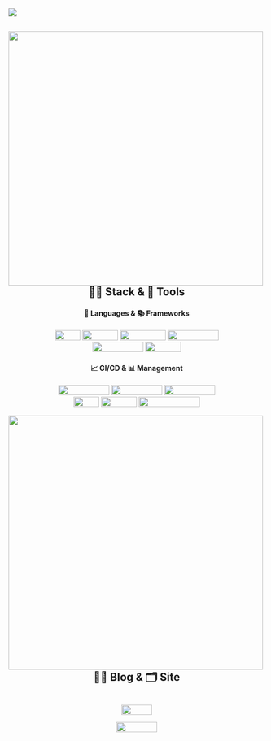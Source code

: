 <img src="https://capsule-render.vercel.app/api?type=waving&color=auto&height=200&section=header&text=Backend&Radiographer&fontSize=50" />
<br/>
<div align="center">
  <img align="left" width="500" src="http://mazassumnida.wtf/api/v2/generate_badge?boj=nyong9221"/>
  
## 👩‍🚀 Stack & 🚀 Tools
#### 📜 Languages & 📚 Frameworks
<img width="50" height="20" src="https://img.shields.io/badge/-Java-%23F08080?style=flat-square&logo=JAVA&logoColor=white"/></a> <img width="70" height="20" src="https://img.shields.io/badge/-Spring-%2332CD32?style=flat-square&logo=Spring&logoColor=white"/></a> <img width="90" height="20" src="https://img.shields.io/badge/-SpringBoot-%237CFC00?style=flat-square&logo=Springboot&logoColor=white"/></a> <img width="100" height="20" src="https://img.shields.io/badge/-SpringSecurity-brightgreen?style=flat-square&logo=Springsecurity&logoColor=white"/></a> 
<br/>
<img width="100" height="20" src="https://img.shields.io/badge/-React--Native-%231E90FF?style=flat-square&logo=react&logoColor=white"/></a> <img width="70" height="20" src="https://img.shields.io/badge/-Expo-%23696969?style=flat-square&logo=Expo&logoColor=white"/></a>

#### 📈 CI/CD & 📊 Management
<img width="100" height="20" src="https://img.shields.io/badge/-AWS%20EC2-%23FF4500?style=flat-square&logo=AmazonEC2&logoColor=white"/></a> <img width="100" height="20" src="https://img.shields.io/badge/-AWS%20S3-%2300CED1?style=flat-square&logo=AmazonS3&logoColor=white"/></a> <img width="100" height="20" src="https://img.shields.io/badge/-AWS%20RDS-%234169E1?style=flat-square&logo=AmazonRDS&logoColor=white"/></a>
<br/>
<img width="50" height="20" src="https://img.shields.io/badge/-Git-%239370DB?style=flat-square&logo=Git&logoColor=white"/></a> <img width="70" height="20" src="https://img.shields.io/badge/-GitHub-%234B0082?style=flat-square&logo=Github&logoColor=white"/></a> <img width="120" height="20" src="https://img.shields.io/badge/-GitHub%20Actions-%23191970?style=flat-square&logo=GithubActions&logoColor=white"/></a>
<br/>
</div>

<img align="left" width="500" src="https://github-readme-stats.vercel.app/api?username=pnuhct&show_icons=true&theme=tokyonight"/>
<div align="center">
  

## ✍🏻 Blog & 🗂 Site
<br/>
<div align="center">
<a href="https://radpro.tistory.com/"><img width="60" height="20" src="https://img.shields.io/badge/-Tstory-%23A0522D?style=flat-square&logo=tstory&logoColor=white"/></a>
  
<a href="https://www.notion.so/70c13d70d85c4c7e908819d4ecc18ff7"><img width="80" height="20" src="https://img.shields.io/badge/-Notion-%23FFF5EE?style=flat-square&logo=Notion&logoColor=white"/></a>
